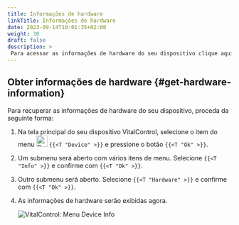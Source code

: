 ```yaml
---
title: Informações de hardware
linkTitle: Informações de hardware
date: 2023-09-14T10:01:35+02:00
weight: 30
draft: false
description: >
 Para acessar as informações de hardware do seu dispositivo clique aqui
---
```

## Obter informações de hardware {#get-hardware-information}

Para recuperar as informações de hardware do seu dispositivo, proceda da seguinte forma:

1. Na tela principal do seu dispositivo VitalControl, selecione o item do menu <img src="/icons/device.svg" width="25" align="bottom" alt="Device" />  `{{<T "Device" >}}` e pressione o botão `{{<T "Ok" >}}`.

2. Um submenu será aberto com vários itens de menu. Selecione `{{<T "Info" >}}` e confirme com `{{<T "Ok" >}}`.

3. Outro submenu será aberto. Selecione `{{<T "Hardware" >}}` e confirme com `{{<T "Ok" >}}`.

4. As informações de hardware serão exibidas agora.

   ![VitalControl: Menu Device Info](../images/hardware.png "Get hardware information")

